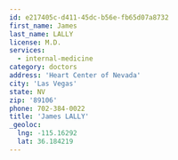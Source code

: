 ```yaml
---
id: e217405c-d411-45dc-b56e-fb65d07a8732
first_name: James
last_name: LALLY
license: M.D.
services:
  - internal-medicine
category: doctors
address: 'Heart Center of Nevada'
city: 'Las Vegas'
state: NV
zip: '89106'
phone: 702-384-0022
title: 'James LALLY'
_geoloc:
  lng: -115.16292
  lat: 36.184219
---
```


